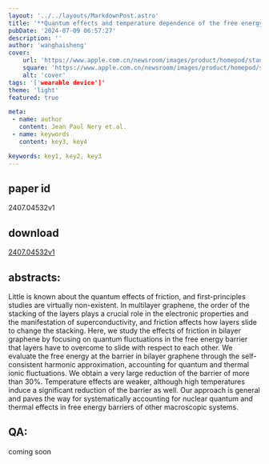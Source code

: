 ```yaml
---
layout: '../../layouts/MarkdownPost.astro'
title: '**Quantum effects and temperature dependence of the free energy barrier and shear frequency in bilayer graphene**'
pubDate: '2024-07-09 06:57:27'
description: ''
author: 'wanghaisheng'
cover:
    url: 'https://www.apple.com.cn/newsroom/images/product/homepod/standard/Apple-HomePod-hero-230118_big.jpg.large_2x.jpg'
    square: 'https://www.apple.com.cn/newsroom/images/product/homepod/standard/Apple-HomePod-hero-230118_big.jpg.large_2x.jpg'
    alt: 'cover'
tags: '['wearable device']' 
theme: 'light'
featured: true

meta:
 - name: author
   content: Jean Paul Nery et.al.
 - name: keywords
   content: key3, key4

keywords: key1, key2, key3
---
```


## paper id
2407.04532v1
## download
[2407.04532v1](http://arxiv.org/abs/2407.04532v1)
## abstracts:
Little is known about the quantum effects of friction, and first-principles studies are virtually non-existent. In multilayer graphene, the order of the stacking of the layers plays a crucial role in the electronic properties and the manifestation of superconductivity, and friction affects how layers slide to change the stacking. Here, we study the effects of friction in bilayer graphene by focusing on quantum fluctuations in the free energy barrier that layers have to overcome to slide with respect to each other. We evaluate the free energy at the barrier in bilayer graphene through the self-consistent harmonic approximation, accounting for quantum and thermal ionic fluctuations. We obtain a very large reduction of the barrier of more than 30%. Temperature effects are weaker, although high temperatures induce a significant reduction of the barrier as well. Our approach is general and paves the way for systematically accounting for nuclear quantum and thermal effects in free energy barriers of other macroscopic systems.
## QA:
coming soon
